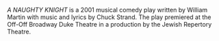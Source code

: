 _A NAUGHTY KNIGHT_ is a 2001 musical comedy play written by William Martin with music and lyrics by Chuck Strand. The play premiered at the Off-Off Broadway Duke Theatre in a production by the Jewish Repertory Theatre.
